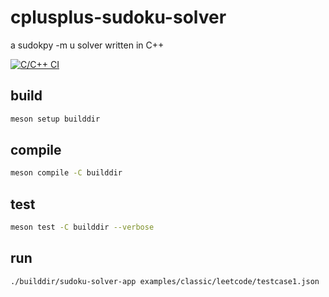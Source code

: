 # cplusplus-sudoku-solver
a sudokpy -m u solver written in C++

[![C/C++ CI](https://github.com/intrepion/cplusplus-sudoku-solver/actions/workflows/c-cpp.yml/badge.svg?branch=main)](https://github.com/intrepion/cplusplus-sudoku-solver/actions/workflows/c-cpp.yml)

## build

```bash
meson setup builddir
```

## compile

```bash
meson compile -C builddir
```

## test

```bash
meson test -C builddir --verbose
```

## run

```bash
./builddir/sudoku-solver-app examples/classic/leetcode/testcase1.json
```

